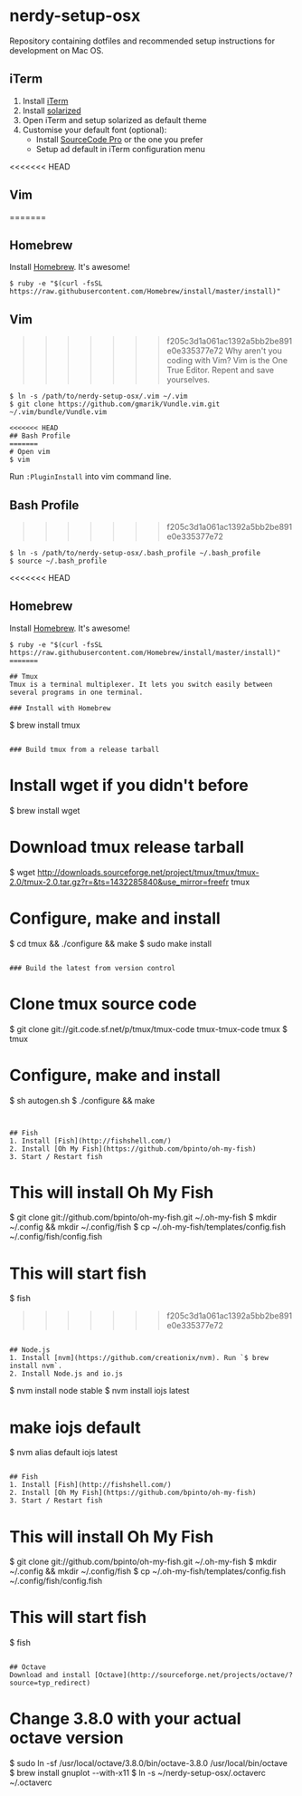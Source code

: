 # nerdy-setup-osx
Repository containing dotfiles and recommended setup instructions for development on Mac OS.


## iTerm
1. Install [iTerm](https://www.iterm2.com/)
2. Install [solarized](http://ethanschoonover.com/solarized)
3. Open iTerm and setup solarized as default theme
4. Customise your default font (optional):
    - Install [SourceCode Pro](https://github.com/adobe-fonts/source-code-pro) or the one you prefer
    - Setup ad default in iTerm configuration menu

<<<<<<< HEAD
## Vim 
=======

## Homebrew

Install [Homebrew](http://brew.sh). It's awesome!

```
$ ruby -e "$(curl -fsSL https://raw.githubusercontent.com/Homebrew/install/master/install)"
```


## Vim

>>>>>>> f205c3d1a061ac1392a5bb2be891e0e335377e72
Why aren't you coding with Vim? Vim is the One True Editor. Repent and save yourselves.

```
$ ln -s /path/to/nerdy-setup-osx/.vim ~/.vim
$ git clone https://github.com/gmarik/Vundle.vim.git ~/.vim/bundle/Vundle.vim

<<<<<<< HEAD
## Bash Profile 
=======
# Open vim
$ vim 
 ```
Run `:PluginInstall` into vim command line.



## Bash Profile

>>>>>>> f205c3d1a061ac1392a5bb2be891e0e335377e72
```
$ ln -s /path/to/nerdy-setup-osx/.bash_profile ~/.bash_profile
$ source ~/.bash_profile
```

<<<<<<< HEAD
## Homebrew
Install [Homebrew](http://brew.sh). It's awesome!

```
$ ruby -e "$(curl -fsSL https://raw.githubusercontent.com/Homebrew/install/master/install)"
=======

## Tmux
Tmux is a terminal multiplexer. It lets you switch easily between several programs in one terminal.

### Install with Homebrew
```
$ brew install tmux
```

### Build tmux from a release tarball
```
# Install wget if you didn't before
$ brew install wget

# Download tmux release tarball
$ wget http://downloads.sourceforge.net/project/tmux/tmux/tmux-2.0/tmux-2.0.tar.gz?r=&ts=1432285840&use_mirror=freefr tmux

# Configure, make and install
$ cd tmux && ./configure && make
$ sudo make install
```

### Build the latest from version control
```
# Clone tmux source code
$ git clone git://git.code.sf.net/p/tmux/tmux-code tmux-tmux-code  tmux
$ tmux

# Configure, make and install
$ sh autogen.sh
$ ./configure && make
```


## Fish
1. Install [Fish](http://fishshell.com/)
2. Install [Oh My Fish](https://github.com/bpinto/oh-my-fish)
3. Start / Restart fish

```
# This will install Oh My Fish
$ git clone git://github.com/bpinto/oh-my-fish.git ~/.oh-my-fish
$ mkdir ~/.config && mkdir ~/.config/fish
$ cp ~/.oh-my-fish/templates/config.fish ~/.config/fish/config.fish

# This will start fish
$ fish
>>>>>>> f205c3d1a061ac1392a5bb2be891e0e335377e72
```

## Node.js
1. Install [nvm](https://github.com/creationix/nvm). Run `$ brew install nvm`.
2. Install Node.js and io.js  

```
$ nvm install node stable
$ nvm install iojs latest

# make iojs default
$ nvm alias default iojs latest
```

## Fish
1. Install [Fish](http://fishshell.com/)
2. Install [Oh My Fish](https://github.com/bpinto/oh-my-fish)
3. Start / Restart fish

```
# This will install Oh My Fish
$ git clone git://github.com/bpinto/oh-my-fish.git ~/.oh-my-fish
$ mkdir ~/.config && mkdir ~/.config/fish
$ cp ~/.oh-my-fish/templates/config.fish ~/.config/fish/config.fish

# This will start fish
$ fish
```

## Octave 
Download and install [Octave](http://sourceforge.net/projects/octave/?source=typ_redirect)
```
# Change 3.8.0 with your actual octave version
$ sudo ln -sf /usr/local/octave/3.8.0/bin/octave-3.8.0 /usr/local/bin/octave
$ brew install gnuplot --with-x11
$ ln -s ~/nerdy-setup-osx/.octaverc ~/.octaverc
```

